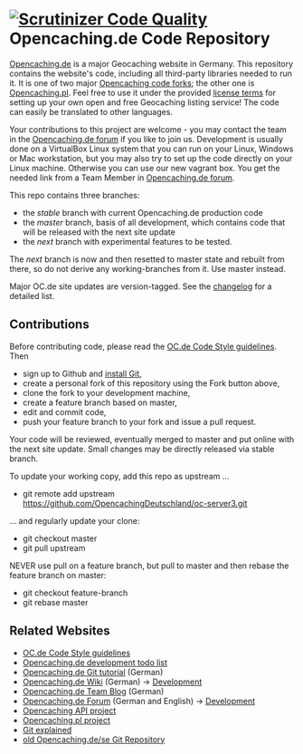 [![Scrutinizer Code Quality](https://scrutinizer-ci.com/g/OpencachingDeutschland/oc-server3/badges/quality-score.png?b=master)](https://scrutinizer-ci.com/g/OpencachingDeutschland/oc-server3/?branch=master)
Opencaching.de Code Repository
==============================

[Opencaching.de](http://www.opencaching.de) is a major Geocaching website in Germany.
This repository contains the website's code, including all third-party libraries
needed to run it. It is one of two major
[Opencaching code forks](http://wiki.opencaching.de/index.php/Datei:Codegenerationen.png); 
the other one is [Opencaching.pl](http://code.google.com/p/opencaching-pl/). Feel free to use it under the provided
[license terms](https://github.com/OpencachingDeutschland/oc-server3/blob/master/doc/license.txt)
for setting up your own open and free Geocaching listing service! The code can easily be
translated to other languages.

Your contributions to this project are welcome - you may contact the team in the
[Opencaching.de forum](http://forum.opencaching.de/) if you like to
join us. Development is usually done on a VirtualBox Linux system that you can run on your
Linux, Windows or Mac workstation, but you may also try to set up the code directly
on your Linux machine. Otherwise you can use our new vagrant box. You get the needed link from a Team Member in
[Opencaching.de forum](http://forum.opencaching.de/).

This repo contains three branches:
* the *stable* branch with current Opencaching.de production code
* the *master* branch, basis of all development, which contains code that will be released with the next site update
* the *next* branch with experimental features to be tested.

The *next* branch is now and then resetted to master state and rebuilt from there,
so do not derive any working-branches from it. Use master instead.

Major OC.de site updates are version-tagged. See the [changelog](http://www.opencaching.de/articles.php?page=changelog&locale=EN)
for a detailed list.

Contributions
-------------
Before contributing code, please read the [OC.de Code Style guidelines](http://wiki.opencaching.de/index.php/OC_Coding_Style). Then
* sign up to Github and [install Git](https://help.github.com/articles/set-up-git),
* create a personal fork of this repository using the Fork button above,
* clone the fork to your development machine,
* create a feature branch based on master,
* edit and commit code,
* push your feature branch to your fork and issue a pull request.

Your code will be reviewed, eventually merged to master and put online with the next site update.
Small changes may be directly released via stable branch.

To update your working copy, add this repo as upstream ...
* git remote add upstream https://github.com/OpencachingDeutschland/oc-server3.git

... and regularly update your clone:
* git checkout master
* git pull upstream

NEVER use pull on a feature branch, but pull to master and then rebase the feature branch
on master:
* git checkout feature-branch
* git rebase master

Related Websites
----------------
* [OC.de Code Style guidelines](http://wiki.opencaching.de/index.php/OC_Coding_Style)
* [Opencaching.de development todo list](http://redmine.opencaching.de/projects/oc-dev)
* [Opencaching.de Git tutorial](http://wiki.opencaching.de/index.php/Entwicklung/Git) (German)
* [Opencaching.de Wiki](http://wiki.opencaching.de/index.php/Hauptseite) (German) -> [Development](http://wiki.opencaching.de/index.php/Entwicklung)
* [Opencaching.de Team Blog](http://blog.opencaching.de/) (German)
* [Opencaching.de Forum](http://forum.opencaching.de/) (German and English) -> [Development](http://forum.opencaching-network.org/index.php?board=43.0)
* [Opencaching API project](https://github.com/opencaching/okapi)
* [Opencaching.pl project](https://github.com/opencaching/opencaching-pl)
* [Git explained](http://gitref.org/index.html)
* [old Opencaching.de/se Git Repository](https://github.com/OpencachingTeam/opencaching/)
